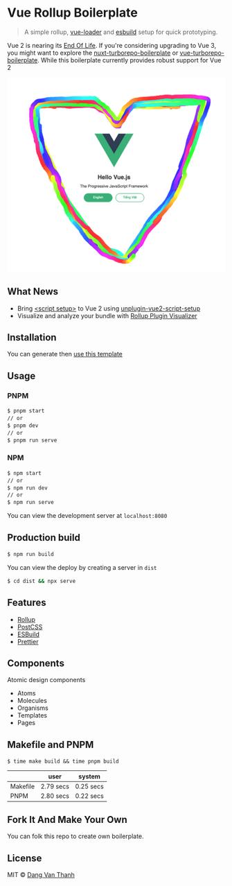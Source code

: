 # Vue Rollup Boilerplate

> A simple rollup, [vue-loader](http://vuejs.github.io/vue-loader) and [esbuild](https://github.com/evanw/esbuild) setup for quick prototyping.

Vue 2 is nearing its [End Of Life](https://blog.vuejs.org/2022/03/01/vue-2-eol/). If you're considering upgrading to Vue 3, you might want to explore the [nuxt-turborepo-boilerplate](https://github.com/dangvanthanh/nuxt-turborepo-boilerplate) or [vue-turborepo-boilerplate](https://github.com/dangvanthanh/vue-turborepo-boilerplate). While this boilerplate currently provides robust support for Vue 2

![](screenshot.png)

## What News

-   Bring [&lt;script setup&gt;](https://v3.vuejs.org/api/sfc-script-setup.html#sfc-script-setup) to Vue 2 using [unplugin-vue2-script-setup](https://github.com/antfu/unplugin-vue2-script-setup)
-   Visualize and analyze your bundle with [Rollup Plugin Visualizer](https://github.com/btd/rollup-plugin-visualizer)

## Installation

You can generate then [use this template](https://github.com/dangvanthanh/vue-rollup-boilerplate/generate)

## Usage

### PNPM

```bash
$ pnpm start
// or
$ pnpm dev
// or
$ pnpm run serve
```

### NPM

```bash
$ npm start
// or
$ npm run dev
// or
$ npm run serve
```

You can view the development server at `localhost:8080`

## Production build

```bash
$ npm run build
```

You can view the deploy by creating a server in `dist`

```bash
$ cd dist && npx serve
```

## Features

-   [Rollup](https://rollupjs.org/guide/en/)
-   [PostCSS](https://postcss.org/)
-   [ESBuild](https://github.com/evanw/esbuild)
-   [Prettier](https://prettier.io/)

## Components

Atomic design components

-   Atoms
-   Molecules
-   Organisms
-   Templates
-   Pages

## Makefile and PNPM

```shell
$ time make build && time pnpm build
```

|          | user      | system    |
| -------- | --------- | --------- |
| Makefile | 2.79 secs | 0.25 secs |
| PNPM     | 2.80 secs | 0.22 secs |

## Fork It And Make Your Own

You can folk this repo to create own boilerplate.

## License

MIT © [Dang Van Thanh](https://dangthanh.org)
